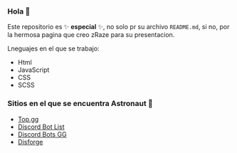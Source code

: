 ### Hola 👋


Este repositorio es ✨ **especial** ✨, no solo pr su archivo `README.md`, si no, por la hermosa pagina que creo zRaze para su presentacion.

Lneguajes en el que se trabajo:

- Html
- JavaScript
- CSS
- SCSS

### Sitios en el que se encuentra Astronaut 🍬

* [Top.gg](https://top.gg/bot/840814586776125492)
* [Discord Bot List](https://discordbotlist.com/bots/astronaut-2629)
* [Discord Bots GG](https://discord.bots.gg/bots/840814586776125492)
* [Disforge](https://disforge.com/bot/1837-astronaut)
